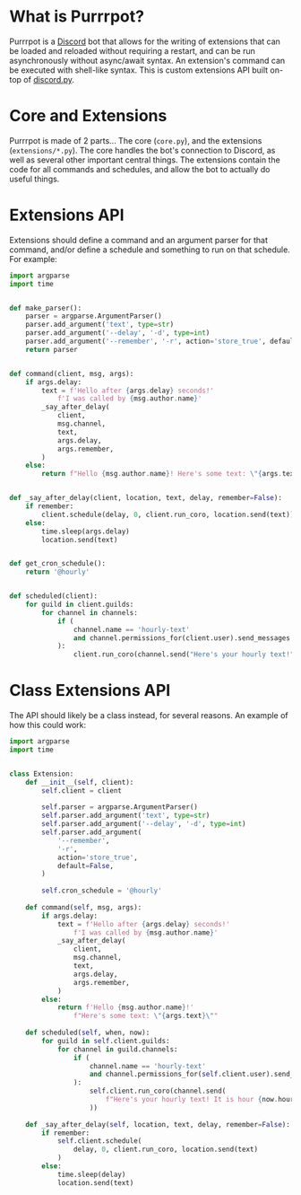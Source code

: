 # What is Purrrpot?

Purrrpot is a [Discord](https://discord.com/) bot that allows for the writing  of extensions that can be loaded and reloaded without requiring a restart, and can be run asynchronously without async/await syntax. An extension's command can be executed with shell-like syntax. This is custom extensions API built on-top of [discord.py](https://github.com/Rapptz/discord.py).

# Core and Extensions

Purrrpot is made of 2 parts... The core (`core.py`), and the extensions (`extensions/*.py`). The core handles the bot's connection to Discord, as well as several other important central things. The extensions contain the code for all commands and schedules, and allow the bot to actually do useful things.

# Extensions API

Extensions should define a command and an argument parser for that command, and/or define a schedule and something to run on that schedule. For example:

```py
import argparse
import time


def make_parser():
	parser = argparse.ArgumentParser()
	parser.add_argument('text', type=str)
	parser.add_argument('--delay', '-d', type=int)
	parser.add_argument('--remember', '-r', action='store_true', default=False)
	return parser


def command(client, msg, args):
	if args.delay:
		text = f'Hello after {args.delay} seconds!'
			f'I was called by {msg.author.name}'
		_say_after_delay(
			client,
			msg.channel,
			text,
			args.delay,
			args.remember,
		)
	else:
		return f"Hello {msg.author.name}! Here's some text: \"{args.text}\""


def _say_after_delay(client, location, text, delay, remember=False):
	if remember:
		client.schedule(delay, 0, client.run_coro, location.send(text))
	else:
		time.sleep(args.delay)
		location.send(text)


def get_cron_schedule():
	return '@hourly'


def scheduled(client):
	for guild in client.guilds:
		for channel in channels:
			if (
				channel.name == 'hourly-text'
				and channel.permissions_for(client.user).send_messages
			):
				client.run_coro(channel.send("Here's your hourly text!"))
```

# Class Extensions API

The API should likely be a class instead, for several reasons. An example of how this could work:

```py
import argparse
import time


class Extension:
	def __init__(self, client):
		self.client = client
		
		self.parser = argparse.ArgumentParser()
		self.parser.add_argument('text', type=str)
		self.parser.add_argument('--delay', '-d', type=int)
		self.parser.add_argument(
			'--remember',
			'-r',
			action='store_true',
			default=False,
		)
		
		self.cron_schedule = '@hourly'
	
	def command(self, msg, args):
		if args.delay:
			text = f'Hello after {args.delay} seconds!'
				f'I was called by {msg.author.name}'
			_say_after_delay(
				client,
				msg.channel,
				text,
				args.delay,
				args.remember,
			)
		else:
			return f'Hello {msg.author.name}!'
				f"Here's some text: \"{args.text}\""
	
	def scheduled(self, when, now):
		for guild in self.client.guilds:
			for channel in guild.channels:
				if (
					channel.name == 'hourly-text'
					and channel.permissions_for(self.client.user).send_messages
				):
					self.client.run_coro(channel.send(
						f"Here's your hourly text! It is hour {now.hour}."
					))
	
	def _say_after_delay(self, location, text, delay, remember=False):
		if remember:
			self.client.schedule(
				delay, 0, client.run_coro, location.send(text)
			)
		else:
			time.sleep(delay)
			location.send(text)
```
